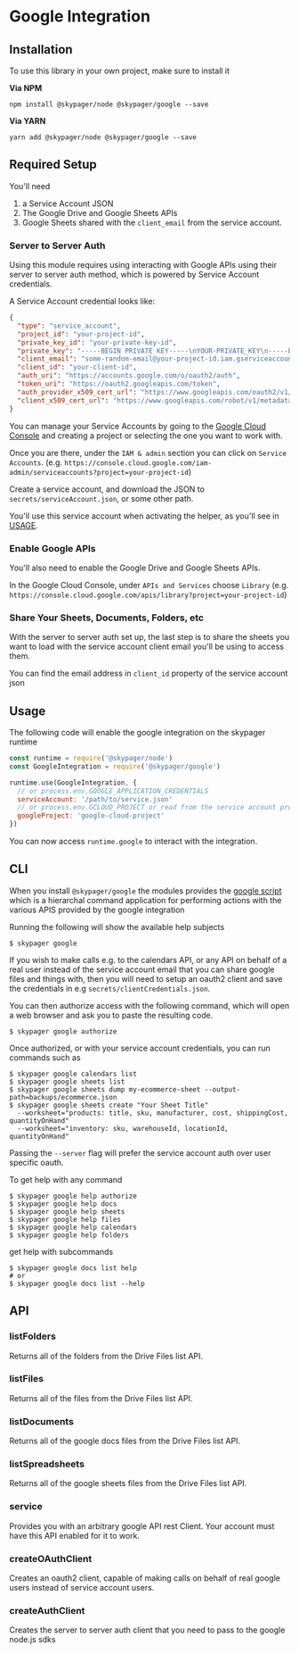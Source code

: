# Google Integration 


## Installation

To use this library in your own project, make sure to install it

**Via NPM**

```shell
npm install @skypager/node @skypager/google --save
```

**Via YARN**

```shell
yarn add @skypager/node @skypager/google --save
```

## Required Setup

You'll need

1) a Service Account JSON
2) The Google Drive and Google Sheets APIs
3) Google Sheets shared with the `client_email` from the service account.

### Server to Server Auth

Using this module requires using interacting with Google APIs using their server to server auth method, which is powered by Service Account credentials.

A Service Account credential looks like:

```json
{
  "type": "service_account",
  "project_id": "your-project-id",
  "private_key_id": "your-private-key-id",
  "private_key": "-----BEGIN PRIVATE KEY-----\nYOUR-PRIVATE_KEY\n-----END PRIVATE KEY-----\n",
  "client_email": "some-random-email@your-project-id.iam.gserviceaccount.com",
  "client_id": "your-client-id",
  "auth_uri": "https://accounts.google.com/o/oauth2/auth",
  "token_uri": "https://oauth2.googleapis.com/token",
  "auth_provider_x509_cert_url": "https://www.googleapis.com/oauth2/v1/certs",
  "client_x509_cert_url": "https://www.googleapis.com/robot/v1/metadata/x509/your-project-id.iam.gserviceaccount.com"
}
```

You can manage your Service Accounts by going to the [Google Cloud Console](https://console.cloud.google.com/) and creating a project or selecting the one you want to work with.

Once you are there, under the `IAM & admin` section you can click on `Service Accounts`. (e.g. `https://console.cloud.google.com/iam-admin/serviceaccounts?project=your-project-id`)

Create a service account, and download the JSON to `secrets/serviceAccount.json`, or some other path.

You'll use this service account when activating the helper, as you'll see in [USAGE](#usage).

### Enable Google APIs

You'll also need to enable the Google Drive and Google Sheets APIs.  

In the Google Cloud Console, under `APIs and Services` choose `Library` (e.g. `https://console.cloud.google.com/apis/library?project=your-project-id`)

### Share Your Sheets, Documents, Folders, etc

With the server to server auth set up, the last step is to share the sheets you want to load with the service account client email you'll be using to access them.

You can find the email address in `client_id` property of the service account json


## Usage

The following code will enable the google integration on the skypager runtime

```javascript
const runtime = require('@skypager/node')
const GoogleIntegration = require('@skypager/google')

runtime.use(GoogleIntegration, {
  // or process.env.GOOGLE_APPLICATION_CREDENTIALS
  serviceAccount: '/path/to/service.json'
  // or process.env.GCLOUD_PROJECT or read from the service account project_id
  googleProject: 'google-cloud-project'
})
```

You can now access `runtime.google` to interact with the integration.

## CLI

When you install `@skypager/google` the modules provides the [google script](scripts/google.js) which is a
hierarchal command application for performing actions with the various APIS provided by the google integration

Running the following will show the available help subjects

```shell
$ skypager google
```

If you wish to make calls e.g. to the calendars API, or any API on behalf of a real user instead of the service account
email that you can share google files and things with, then you will need to setup an oauth2 client and save the credentials
in e.g `secrets/clientCredentials.json`.  

You can then authorize access with the following command, which will open a web browser and ask you to paste the resulting code.

```shell
$ skypager google authorize
```

Once authorized, or with your service account credentials, you can run commands such as

```shell
$ skypager google calendars list
$ skypager google sheets list
$ skypager google sheets dump my-ecommerce-sheet --output-path=backups/ecommerce.json 
$ skypager google sheets create "Your Sheet Title" 
  --worksheet="products: title, sku, manufacturer, cost, shippingCost, quantityOnHand" 
  --worksheet="inventory: sku, warehouseId, locationId, quantityOnHand"
```

Passing the `--server` flag will prefer the service account auth over user specific oauth.

To get help with any command

```shell
$ skypager google help authorize 
$ skypager google help docs
$ skypager google help sheets 
$ skypager google help files 
$ skypager google help calendars 
$ skypager google help folders 
```

get help with subcommands

```shell
$ skypager google docs list help
# or
$ skypager google docs list --help
```

## API

### listFolders

Returns all of the folders from the Drive Files list API.

### listFiles

Returns all of the files from the Drive Files list API.

### listDocuments

Returns all of the google docs files from the Drive Files list API.

### listSpreadsheets

Returns all of the google sheets files from the Drive Files list API.

### service

Provides you with an arbitrary google API rest Client.  Your account must have this API enabled for it to work.

### createOAuthClient

Creates an oauth2 client, capable of making calls on behalf of real google users instead of service account users.

### createAuthClient

Creates the server to server auth client that you need to pass to the google node.js sdks

